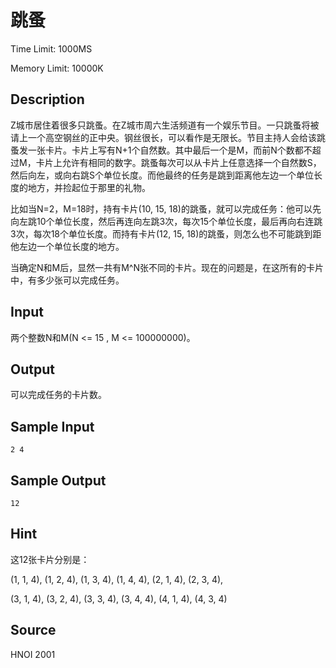 # 跳蚤

Time Limit: 1000MS

Memory Limit: 10000K


## Description

Z城市居住着很多只跳蚤。在Z城市周六生活频道有一个娱乐节目。一只跳蚤将被请上一个高空钢丝的正中央。钢丝很长，可以看作是无限长。节目主持人会给该跳蚤发一张卡片。卡片上写有N+1个自然数。其中最后一个是M，而前N个数都不超过M，卡片上允许有相同的数字。跳蚤每次可以从卡片上任意选择一个自然数S，然后向左，或向右跳S个单位长度。而他最终的任务是跳到距离他左边一个单位长度的地方，并捡起位于那里的礼物。

比如当N=2，M=18时，持有卡片(10, 15, 18)的跳蚤，就可以完成任务：他可以先向左跳10个单位长度，然后再连向左跳3次，每次15个单位长度，最后再向右连跳3次，每次18个单位长度。而持有卡片(12, 15, 18)的跳蚤，则怎么也不可能跳到距他左边一个单位长度的地方。

当确定N和M后，显然一共有M^N张不同的卡片。现在的问题是，在这所有的卡片中，有多少张可以完成任务。


## Input

两个整数N和M(N <= 15 , M <= 100000000)。


## Output

可以完成任务的卡片数。


## Sample Input

```
2 4
```


## Sample Output

```
12
```


## Hint

这12张卡片分别是：

(1, 1, 4), (1, 2, 4), (1, 3, 4), (1, 4, 4), (2, 1, 4), (2, 3, 4),

(3, 1, 4), (3, 2, 4), (3, 3, 4), (3, 4, 4), (4, 1, 4), (4, 3, 4)


## Source

HNOI 2001
